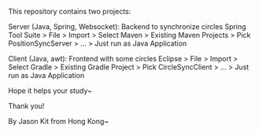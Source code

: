 This repository contains two projects:

Server (Java, Spring, Websocket): Backend to synchronize circles
Spring Tool Suite > File > Import > Select Maven > Existing Maven Projects > Pick PositionSyncServer > ... > Just run as Java Application

Client (Java, awt): Frontend with some circles
Eclipse > File > Import > Select Gradle > Existing Gradle Project > Pick CircleSyncClient > ... > Just run as Java Application

Hope it helps your study~

Thank you!

By Jason Kit from Hong Kong~
